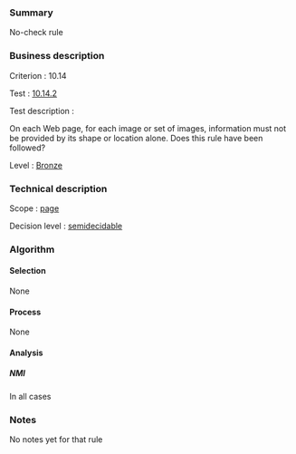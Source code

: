 ### Summary

No-check rule

### Business description

Criterion : 10.14

Test : [10.14.2](http://www.accessiweb.org/index.php/accessiweb-22-english-version.html#test-10-14-2)

Test description :

On each Web page, for each image or set of images, information must not
be provided by its shape or location alone. Does this rule have been
followed?

Level : [Bronze](/en/category/rules-design/accessiweb-11/level/bronze)

### Technical description

Scope : [page](/en/category/rules-design/accessiweb-11/scope/page)

Decision level :
[semidecidable](/en/category/rules-design/accessiweb-11/decision-level/semidecidable)

### Algorithm

#### Selection

None

#### Process

None

#### Analysis

##### NMI

In all cases

### Notes

No notes yet for that rule
